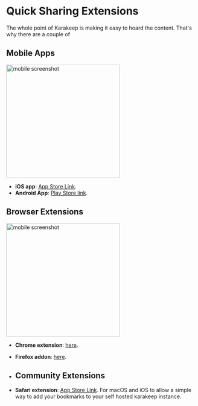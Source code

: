 # Quick Sharing Extensions

The whole point of Karakeep is making it easy to hoard the content. That's why there are a couple of 

## Mobile Apps

<img src="/img/quick-sharing/mobile.png" alt="mobile screenshot" width="300"/>


- **iOS app**: [App Store Link](https://apps.apple.com/us/app/karakeep-app/id6479258022).
- **Android App**: [Play Store link](https://play.google.com/store/apps/details?id=app.hoarder.hoardermobile&pcampaignid=web_share).

## Browser Extensions

<img src="/img/quick-sharing/extension.png" alt="mobile screenshot" width="300"/>

- **Chrome extension**: [here](https://chromewebstore.google.com/detail/karakeep/kgcjekpmcjjogibpjebkhaanilehneje).
- **Firefox addon**: [here](https://addons.mozilla.org/en-US/firefox/addon/karakeep/).

- ## Community Extensions
- **Safari extension**: [App Store Link](https://apps.apple.com/us/app/karakeeper-bookmarker/id6746722790).  For macOS and iOS to allow a simple way to add your bookmarks to your self hosted karakeep instance.
